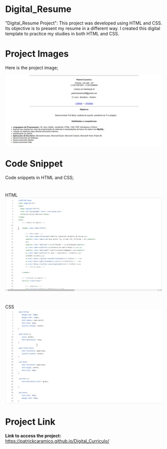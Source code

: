 # Digital_Resume

"Digital_Resume Project": This project was developed using HTML and CSS. Its objective is to present my resume in a different way. I created this digital template to practice my studies in both HTML and CSS.

# Project Images

Here is the project image;

<img aligh="center" src="Images Digital Curriculo/Curriculo_tela.jpeg" width="800px">


# Code Snippet

Code snippets in HTML and CSS;

#
HTML
<img aligh="center" src="Images Digital Curriculo/Tela HTML.png" width="800px">

#

#
CSS
<img aligh="center" src="Images Digital Curriculo/Tela CSS.png" width="800px">

#

# Project Link
**Link to access the project:**
https://patrickcaramico.github.io/Digital_Curriculo/


